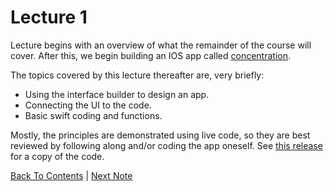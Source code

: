 # Lecture 1

Lecture begins with an overview of what the remainder of the course will cover. After this, we begin building an IOS app called [concentration](https://en.wikipedia.org/wiki/Concentration_(game)).

The topics covered by this lecture thereafter are, very briefly:
* Using the interface builder to design an app.
* Connecting the UI to the code.
* Basic swift coding and functions.

Mostly, the principles are demonstrated using live code, so they are best reviewed by following along and/or coding the app oneself. See [this release](https://github.com/Firanus/ios-stanford-concentration/releases/tag/1.0) for a copy of the code.

[Back To Contents](https://github.com/Firanus/stanford-iOS-lecture-notes) |  [Next Note](../Lecture%202%3AMVC/Lecture%202.md)